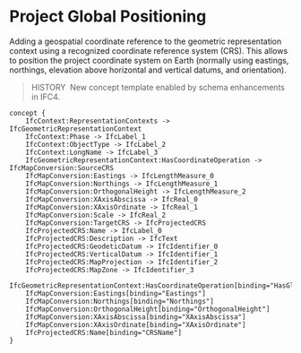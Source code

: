 Project Global Positioning
==========================

Adding a geospatial coordinate reference to the geometric representation context using a recognized coordinate reference system (CRS). This allows to position the project coordinate system on Earth (normally using eastings, northings, elevation above horizontal and vertical datums, and orientation).

> HISTORY&nbsp; New concept template enabled by schema enhancements in IFC4.

```
concept {
    IfcContext:RepresentationContexts -> IfcGeometricRepresentationContext
    IfcContext:Phase -> IfcLabel_1
    IfcContext:ObjectType -> IfcLabel_2
    IfcContext:LongName -> IfcLabel_3
    IfcGeometricRepresentationContext:HasCoordinateOperation -> IfcMapConversion:SourceCRS
    IfcMapConversion:Eastings -> IfcLengthMeasure_0
    IfcMapConversion:Northings -> IfcLengthMeasure_1
    IfcMapConversion:OrthogonalHeight -> IfcLengthMeasure_2
    IfcMapConversion:XAxisAbscissa -> IfcReal_0
    IfcMapConversion:XAxisOrdinate -> IfcReal_1
    IfcMapConversion:Scale -> IfcReal_2
    IfcMapConversion:TargetCRS -> IfcProjectedCRS
    IfcProjectedCRS:Name -> IfcLabel_0
    IfcProjectedCRS:Description -> IfcText
    IfcProjectedCRS:GeodeticDatum -> IfcIdentifier_0
    IfcProjectedCRS:VerticalDatum -> IfcIdentifier_1
    IfcProjectedCRS:MapProjection -> IfcIdentifier_2
    IfcProjectedCRS:MapZone -> IfcIdentifier_3
    IfcGeometricRepresentationContext:HasCoordinateOperation[binding="HasGlobalPosition"]
    IfcMapConversion:Eastings[binding="Eastings"]
    IfcMapConversion:Northings[binding="Northings"]
    IfcMapConversion:OrthogonalHeight[binding="OrthogonalHeight"]
    IfcMapConversion:XAxisAbscissa[binding="XAxisAbscissa"]
    IfcMapConversion:XAxisOrdinate[binding="XAxisOrdinate"]
    IfcProjectedCRS:Name[binding="CRSName"]
}
```

